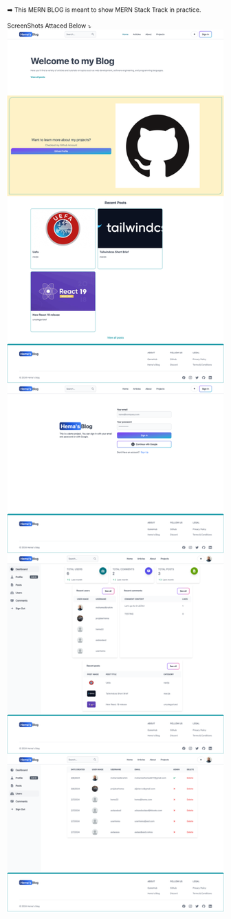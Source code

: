 <!-- MERN BLOG -->

➡️ This MERN BLOG is meant to show MERN Stack Track in practice.

ScreenShots Attaced Below ⤵️
![MERN BLOG](https://github.com/Mohamed-Hema/Hema-BLOG/raw/master/images/1.png)
![MERN BLOG](https://github.com/Mohamed-Hema/Hema-BLOG/raw/master/images/2.png)
![MERN BLOG](https://github.com/Mohamed-Hema/Hema-BLOG/raw/master/images/3.png)
![MERN BLOG](https://github.com/Mohamed-Hema/Hema-BLOG/raw/master/images/4.png)
